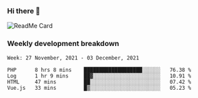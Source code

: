 ### Hi there 👋

<!--
**itzcy/itzcy** is a ✨ _special_ ✨ repository because its `README.md` (this file) appears on your GitHub profile.

Here are some ideas to get you started:

- 🔭 I’m currently working on ...
- 🌱 I’m currently learning ...
- 👯 I’m looking to collaborate on ...
- 🤔 I’m looking for help with ...
- 💬 Ask me about ...
- 📫 How to reach me: ...
- 😄 Pronouns: ...
- ⚡ Fun fact: ...
-->
![ReadMe Card](https://github-readme-stats.vercel.app/api?username=itzcy&show_icons=true&title_color=2d3198&icon_color=797cb8&text_color=24292e&bg_color=f6f8fa)

### Weekly development breakdown
<!--START_SECTION:waka-->
```text
Week: 27 November, 2021 - 03 December, 2021

PHP      8 hrs 8 mins    ███████████████████░░░░░░   76.38 % 
Log      1 hr 9 mins     ██▓░░░░░░░░░░░░░░░░░░░░░░   10.91 % 
HTML     47 mins         ██░░░░░░░░░░░░░░░░░░░░░░░   07.42 % 
Vue.js   33 mins         █▒░░░░░░░░░░░░░░░░░░░░░░░   05.23 % 
```
<!--END_SECTION:waka-->
